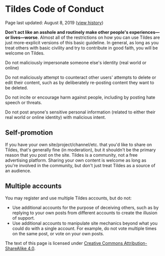 Tildes Code of Conduct
======================

Page last updated: August 8, 2019 ([view history](https://gitlab.com/tildes/tildes-static-sites/commits/master/content/pages/Policies/code-of-conduct.md))

**Don't act like an asshole and routinely make other people's experiences—or lives—worse**. Almost all of the restrictions on how you can use Tildes are just more-explicit versions of this basic guideline. In general, as long as you treat others with basic civility and try to contribute in good faith, you will be welcome on Tildes.

Do not maliciously impersonate someone else's identity (real world or online)

Do not maliciously attempt to counteract other users' attempts to delete or edit their content, such as by deliberately re-posting content they want to be deleted.

Do not incite or encourage harm against people, including by posting hate speech or threats.

Do not post anyone's sensitive personal information (related to either their real world or online identity) with malicious intent.

Self-promotion
--------------

If you have your own site/project/channel/etc. that you'd like to share on Tildes, that's generally fine (in moderation), but it shouldn't be the primary reason that you post on the site. Tildes is a community, not a free advertising platform. Sharing your own content is welcome as long as you're involved in the community, but don't just treat Tildes as a source of an audience.

Multiple accounts
-----------------

You may register and use multiple Tildes accounts, but do not:

* Use additional accounts for the purpose of deceiving others, such as by replying to your own posts from different accounts to create the illusion of support.
* Use additional accounts to manipulate site mechanics beyond what you could do with a single account. For example, do not vote multiple times on the same post, or vote on your own posts.

The text of this page is licensed under [Creative Commons Attribution-ShareAlike 4.0](https://creativecommons.org/licenses/by-sa/4.0/).